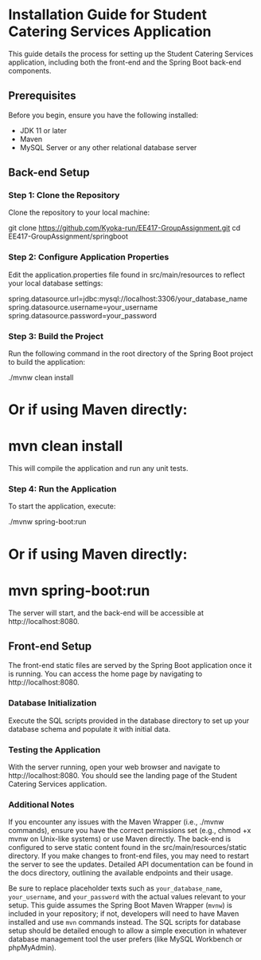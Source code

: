 # Installation Guide for Student Catering Services Application

This guide details the process for setting up the Student Catering Services application, including both the front-end and the Spring Boot back-end components.

## Prerequisites

Before you begin, ensure you have the following installed:
- JDK 11 or later
- Maven
- MySQL Server or any other relational database server

## Back-end Setup

### Step 1: Clone the Repository
Clone the repository to your local machine:

git clone https://github.com/Kyoka-run/EE417-GroupAssignment.git
cd EE417-GroupAssignment/springboot

### Step 2: Configure Application Properties
Edit the application.properties file found in src/main/resources to reflect your local database settings:

spring.datasource.url=jdbc:mysql://localhost:3306/your_database_name
spring.datasource.username=your_username
spring.datasource.password=your_password

### Step 3: Build the Project
Run the following command in the root directory of the Spring Boot project to build the application:

./mvnw clean install
# Or if using Maven directly:
# mvn clean install
This will compile the application and run any unit tests.

### Step 4: Run the Application
To start the application, execute:

./mvnw spring-boot:run
# Or if using Maven directly:
# mvn spring-boot:run
The server will start, and the back-end will be accessible at http://localhost:8080.

## Front-end Setup
The front-end static files are served by the Spring Boot application once it is running. You can access the home page by navigating to http://localhost:8080.

### Database Initialization
Execute the SQL scripts provided in the database directory to set up your database schema and populate it with initial data.

### Testing the Application
With the server running, open your web browser and navigate to http://localhost:8080. You should see the landing page of the Student Catering Services application.

### Additional Notes
If you encounter any issues with the Maven Wrapper (i.e., ./mvnw commands), ensure you have the correct permissions set (e.g., chmod +x mvnw on Unix-like systems) or use Maven directly.
The back-end is configured to serve static content found in the src/main/resources/static directory. If you make changes to front-end files, you may need to restart the server to see the updates.
Detailed API documentation can be found in the docs directory, outlining the available endpoints and their usage.

Be sure to replace placeholder texts such as `your_database_name`, `your_username`, and `your_password` with the actual values relevant to your setup. This guide assumes the Spring Boot Maven Wrapper (`mvnw`) is included in your repository; if not, developers will need to have Maven installed and use `mvn` commands instead. The SQL scripts for database setup should be detailed enough to allow a simple execution in whatever database management tool the user prefers (like MySQL Workbench or phpMyAdmin).





